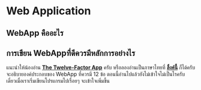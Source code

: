 # Web Application

## WebApp คืออะไร



## การเขียน WebAppที่ดีควรมีหลักการอย่างไร

แนะนำให้น้องอ่าน [**The Twelve-Factor App**](https://12factor.net) ครับ หรือลองอ่านเป็นภาษาไทยที่ [**ลิ้งค์นี้**](https://www.babelcoder.com/blog/articles/12-factor) ก็ได้ครับ จะอธิบายองค์ประกอบของ WebApp ที่ควรมี 12 ข้อ ตอนนี้อ่านไปแล้วยังไม่เข้าใจไม่เป็นไรครับ เดี๋ยวเมื่อเราเริ่มเขียนโปรแกรมไปเรื่อยๆ จะเข้าใจเพิ่มขึ้น

###
